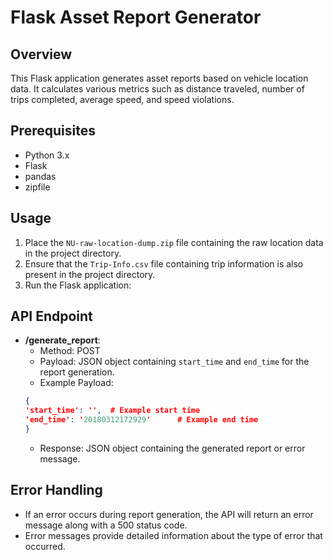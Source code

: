 # Flask Asset Report Generator

## Overview
This Flask application generates asset reports based on vehicle location data. It calculates various metrics such as distance traveled, number of trips completed, average speed, and speed violations.

## Prerequisites
- Python 3.x
- Flask
- pandas
- zipfile

## Usage
1. Place the `NU-raw-location-dump.zip` file containing the raw location data in the project directory.
2. Ensure that the `Trip-Info.csv` file containing trip information is also present in the project directory.
3. Run the Flask application:

## API Endpoint
- **/generate_report**: 
    - Method: POST
    - Payload: JSON object containing `start_time` and `end_time` for the report generation.
    - Example Payload:
    ```json
    {
    'start_time': '',  # Example start time
    'end_time': '20180312172929'      # Example end time
    }
    ```
    - Response: JSON object containing the generated report or error message.

## Error Handling
- If an error occurs during report generation, the API will return an error message along with a 500 status code.
- Error messages provide detailed information about the type of error that occurred.

